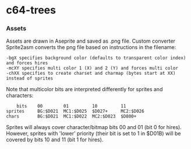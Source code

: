 # c64-trees

### Assets

Assets are drawn in Aseprite and saved as .png file. Custom converter Sprite2asm converts the png file based on instructions in the filename:

    -bgX specifies background color (defaults to transparent color index) and forces hires
    -mcXY specifies multi color 1 (X) and 2 (Y) and forces multi color
    -chXX specifies to create charset and charmap (bytes start at XX) instead of sprites

Note that multicolor bits are interpreted differently for sprites and characters:

        bits    00        01         10         11
    sprites     BG:$D021  MC1:$D025  $D027+     MC2:$D026
    chars       BG:$D021  MC1:$D022  MC2:$D023  $D800+

Sprites will always cover character/bitmap bits 00 and 01 (bit 0 for hires). However, sprites with 'lower' priority (their bit is set to 1 in $D01B) will be covered by bits 10 and 11 (bit 1 for hires).
